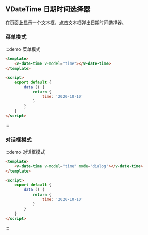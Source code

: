 ## VDateTime 日期时间选择器
在页面上显示一个文本框，点击文本框弹出日期时间选择器。

### 菜单模式
:::demo 菜单模式
```html
<template>
    <v-date-time v-model="time"></v-date-time>
</template>

<script>
    export default {
        data () {
            return {
                time: '2020-10-10'
            }
        }
    }
</script>
```
:::

### 对话框模式
:::demo 对话框模式
```html
<template>
    <v-date-time v-model="time" mode="dialog"></v-date-time>
</template>

<script>
    export default {
        data () {
            return {
                time: '2020-10-10'
            }
        }
    }
</script>
```
:::
